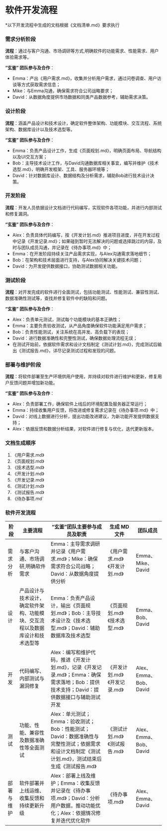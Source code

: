 # 软件开发流程

*以下开发流程中生成的文档根据《文档清单.md》要求执行

### 需求分析阶段

**流程**：通过与客户沟通、市场调研等方式,明确软件的功能需求、性能需求、用户体验需求等。

**“玄鉴” 团队参与及合作**：  
- Emma：产出《用户需求.md》，收集并分析用户需求，通过问卷调查、用户访谈等方式获取需求信息；  
- Mike：与Emma沟通，确保需求符合公司战略要求；  
- David：从数据角度提供市场数据和同类产品数据参考，辅助需求决策。

### 设计阶段

**流程**：涵盖产品设计和技术设计，确定软件整体架构、功能模块、交互流程、系统架构、数据库设计以及技术选型等。

**“玄鉴” 团队参与及合作**：  
- Emma：负责产品设计工作，生成《页面规划.md》，明确页面布局、导航结构以及UI交互方案；  
- Bob：主导技术设计工作，与David沟通数据库相关事宜，编写并维护《技术选型.md》，明确开发框架、工具、服务器环境等；  
- David：针对数据库设计、数据结构及分析需求，辅助Bob进行技术设计决策。

### 开发阶段

**流程**：开发人员依据设计文档进行代码编写，实现软件各项功能，并进行内部测试和修复漏洞。

**“玄鉴” 团队参与及合作**：  
- Alex：负责具体代码编写，按《开发计划.md》推进项目进度，并在开发过程中记录《开发记录.md》；如果碰到暂时无法解决的问题或选择跳过的内容，及时与团队成员沟通，并记录在《待办事项.md》中；  
- Emma：在开发阶段持续关注产品需求实现，与Alex沟通需求落地细节；  
- Bob：在架构和技术层面进行支持，与Alex协同解决关键技术问题；  
- David：为开发提供数据接口，协助测试数据相关功能。

### 测试阶段

**流程**：对开发完成的软件进行全面测试，包括功能测试、性能测试、兼容性测试、数据准确性测试等，查找并修复软件中的缺陷和问题。

**“玄鉴” 团队参与及合作**：  
- Alex：负责单元测试，测试每个功能模块的基本正确性；  
- Emma：主要负责验收测试，从产品角度确保软件功能满足用户需求；  
- Bob：负责性能测试，关注系统在高并发、高负载下的表现；  
- David：进行数据准确性和完整性测试，确保数据处理流程无误；  
- 在测试开始前，依据软件需求和设计文档制定《测试计划.md》，完成测试后输出《测试报告.md》，详尽记录测试过程和发现的问题。

### 部署与维护阶段

**流程**：将软件部署至生产环境供用户使用，并持续对软件进行维护和更新，修复用户反馈问题并增加新功能。

**“玄鉴” 团队参与及合作**：  
- Alex：负责部署工作，确保软件上线后的环境配置及服务器正常运行；  
- Emma：持续收集用户反馈，将改进或修复需求记录在《待办事项.md》中；  
- David：对线上数据进行分析，提出功能改进建议，为新功能开发提供数据支持；  
- Alex：依据反馈和数据分析结果，对软件进行修复与优化，迭代更新版本。

### 文档生成顺序
1. 《用户需求.md》  
2. 《页面规划.md》  
3. 《技术选型.md》  
4. 《开发计划.md》  
5. 《开发记录.md》  
6. 《测试计划.md》  
7. 《测试报告.md》  
8. 《待办事项.md`

### 软件开发流程

| 阶段        | 主要流程                                              | “玄鉴”团队主要参与成员及职责                                                                                           | 生成 MD 文件                                 | 团队成员                     |
|-----------|---------------------------------------------------|------------------------------------------------------------------------------------------------------------------|------------------------------------------|--------------------------|
| 需求分析      | 与客户沟通、市场调研,明确软件需求                                 | Emma：主导需求调研并记录《用户需求.md》；Mike：确保需求符合公司战略；David：从数据角度提供分析                                                | 《用户需求.md》《开发计划.md》                      | Emma、Mike、David      |
| 设计        | 产品设计与技术设计，确定软件架构、功能模块、交互流程以及数据库设计和技术选型等  | Emma：负责产品设计，输出《页面规划.md》；Bob：主导技术设计及《技术选型.md》；David：辅助数据库及技术选型                                         | 《页面规划.md》《技术选型.md》                       | Emma、Bob、David       |
| 开发        | 代码编写、内部测试与漏洞修复                                   | Alex：编写和维护代码，推进《开发计划.md》，记录《开发记录.md》；Emma：确保需求落地；Bob：提供技术支持；David：提供数据接口与辅助测试开发                    | 《开发计划.md》《开发记录.md》                      | Alex、Emma、Bob、David |
| 测试        | 功能、性能、兼容性及数据准确性等全面测试                           | Alex：单元测试；Emma：验收测试；Bob：性能测试；David：数据准确性与完整性测试；依据需求和设计文档制定《测试计划.md》，测试结束后生成《测试报告.md》         | 《测试计划.md》《测试报告.md》                       | Alex、Emma、Bob、David |
| 部署与维护    | 软件部署并上线运维、收集反馈和持续更新升级                           | Alex：部署上线及维护；Emma：收集反馈并记录在《待办事项.md》；David：分析用户数据，推动功能优化；Alex：依据情况修复并迭代优化软件                         | 《待办事项.md》                                | Alex、Emma、David     |